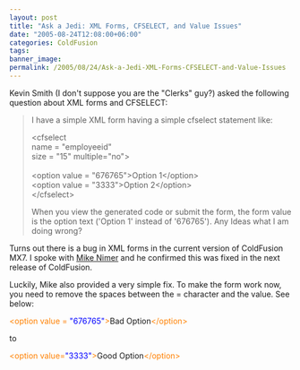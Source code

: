 ```yaml
---
layout: post
title: "Ask a Jedi: XML Forms, CFSELECT, and Value Issues"
date: "2005-08-24T12:08:00+06:00"
categories: ColdFusion 
tags: 
banner_image: 
permalink: /2005/08/24/Ask-a-Jedi-XML-Forms-CFSELECT-and-Value-Issues
---
```


Kevin Smith (I don't suppose you are the "Clerks" guy?) asked the following question about XML forms and CFSELECT:

<blockquote>
I have a simple XML form having a simple cfselect statement like:

&lt;cfselect<br>
name = "employeeid"<br>
size = "15" multiple="no"&gt;<br>
<br>
&lt;option value = "676765"&gt;Option 1&lt;/option&gt;<br>
&lt;option value = "3333"&gt;Option 2&lt;/option&gt;<br>
&lt;/cfselect&gt;<br>


When you view the generated code or submit the form, the form value is the option text ('Option 1' instead of '676765'). Any Ideas what I am doing wrong?
</blockquote>

Turns out there is a bug in XML forms in the current version of ColdFusion MX7. I spoke with <a href="http://www.mikenimer.com/">Mike Nimer</a> and he confirmed this was fixed in the next release of ColdFusion.

Luckily, Mike also provided a very simple fix. To make the form work now, you need to remove the spaces between the = character and the value. See below:

<div class="code"><FONT COLOR=NAVY><FONT COLOR=FF8000>&lt;option value = <FONT COLOR=BLUE>"676765"</FONT>&gt;</FONT></FONT>Bad Option<FONT COLOR=NAVY><FONT COLOR=FF8000>&lt;/option&gt;</FONT></FONT></div>

to

<div class="code"><FONT COLOR=NAVY><FONT COLOR=FF8000>&lt;option value=<FONT COLOR=BLUE>"3333"</FONT>&gt;</FONT></FONT>Good Option<FONT COLOR=NAVY><FONT COLOR=FF8000>&lt;/option&gt;</FONT></FONT></div>
